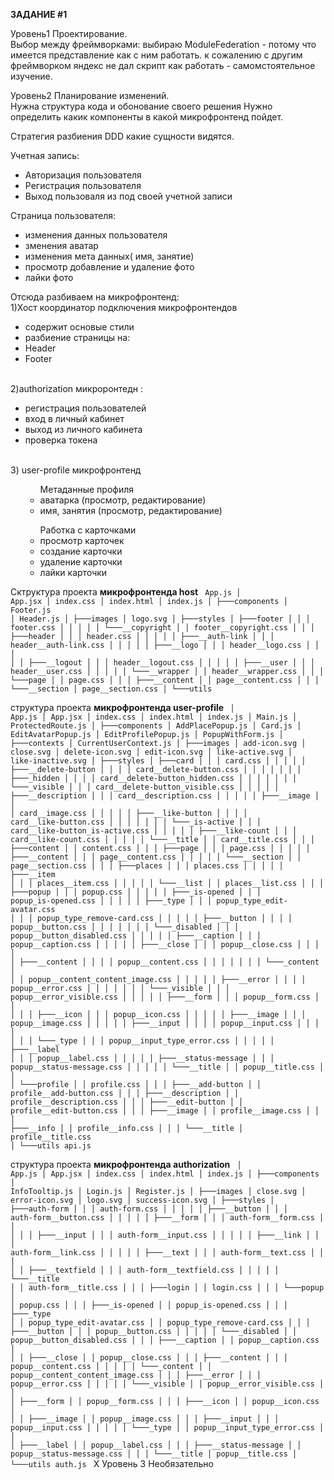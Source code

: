 <b>ЗАДАНИЕ #1</b>

Уровень1 Проектирование.<br/>
Выбор между фреймворками: выбираю ModuleFederation - потому что имеется представление как с ним работать.
к сожалению с другим фреймворком яндекс не дал скрипт как работать - самомстоятельное изучение.

Уровень2 Планирование изменений.<br/>
Нужна структура кода и обонование своего решения 
Нужно определить какик компоненты в какой микрофронтенд пойдет.

Стратегия разбиения DDD какие сущности видятся.
<p></p>
Учетная запись:
<ul>
	<li>Авторизация пользователя</li>
	<li>Регистрация пользователя</li>
	<li>Выход пользоваля из под своей учетной записи</li>
</ul>

Страница пользователя:
 - изменения данных пользователя
  - зменения аватар
  - изменения  мета данных( имя, занятие)
 - просмотр добавление и удаление фото
 - лайки фото

Отсюда разбиваем на микрофронтенд:
<br/>
1)Хост координатор подключения микрофронтендов
- содержит основые стили
- разбиение страницы на:
- Header
- Footer
<br/>
2)authorization микроронтедн :
  <ul>
		<li>регистрация пользователей </li>
		<li>вход в личный кабинет</li>
		<li>выход из личного кабинета</li>
		<li>проверка токена</li>
</ul>
<br/>
3) user-profile микрофронтенд  
<ul>
	<ul>Метаданные профиля
		<li>аватарка (просмотр, редактирование)</li>
		<li>имя, занятия (просмотр, редактирование)</li>
	</ul>
	<ul>  Работка с карточками
		<li>просмотр карточек</li>
		<li>создание карточки</li>
		<li> удаление карточки</li>
		<li>лайки карточки</li>
	</ul>
</ul>


Сктруктура проекта  <b> микрофронтенда  host</b>
<code>
    App.js
│   App.jsx
│   index.css
│   index.html
│   index.js
│
├───components
│       Footer.js
│       Header.js
│
├───images
│       logo.svg
│
├───styles
│   ├───footer
│   │   │   footer.css
│   │   │
│   │   └───__copyright
│   │           footer__copyright.css
│   │
│   ├───header
│   │   │   header.css
│   │   │
│   │   ├───__auth-link
│   │   │       header__auth-link.css
│   │   │
│   │   ├───__logo
│   │   │       header__logo.css
│   │   │
│   │   ├───__logout
│   │   │       header__logout.css
│   │   │
│   │   ├───__user
│   │   │       header__user.css
│   │   │
│   │   └───__wrapper
│   │           header__wrapper.css
│   │
│   └───page
│       │   page.css
│       │
│       ├───__content
│       │       page__content.css
│       │
│       └───__section
│               page__section.css
│
└───utils
</code>

структура проекта <b> микрофронтенда user-profile </b>
<code>
│   App.js
│   App.jsx
│   index.css
│   index.html
│   index.js
│   Main.js
│   ProtectedRoute.js
│
├───components
│       AddPlacePopup.js
│       Card.js
│       EditAvatarPopup.js
│       EditProfilePopup.js
│       PopupWithForm.js
│
├───contexts
│       CurrentUserContext.js
│
├───images
│       add-icon.svg
│       close.svg
│       delete-icon.svg
│       edit-icon.svg
│       like-active.svg
│       like-inactive.svg
│
├───styles
│   ├───card
│   │   │   card.css
│   │   │
│   │   ├───__delete-button
│   │   │   │   card__delete-button.css
│   │   │   │
│   │   │   ├───_hidden
│   │   │   │       card__delete-button_hidden.css
│   │   │   │
│   │   │   └───_visible
│   │   │           card__delete-button_visible.css
│   │   │
│   │   ├───__description
│   │   │       card__description.css
│   │   │
│   │   ├───__image
│   │   │       card__image.css
│   │   │
│   │   ├───__like-button
│   │   │   │   card__like-button.css
│   │   │   │
│   │   │   └───_is-active
│   │   │           card__like-button_is-active.css
│   │   │
│   │   ├───__like-count
│   │   │       card__like-count.css
│   │   │
│   │   └───__title
│   │           card__title.css
│   │
│   ├───content
│   │       content.css
│   │
│   ├───page
│   │   │   page.css
│   │   │
│   │   ├───__content
│   │   │       page__content.css
│   │   │
│   │   └───__section
│   │           page__section.css
│   │
│   ├───places
│   │   │   places.css
│   │   │
│   │   ├───__item
│   │   │       places__item.css
│   │   │
│   │   └───__list
│   │           places__list.css
│   │
│   ├───popup
│   │   │   popup.css
│   │   │
│   │   ├───_is-opened
│   │   │       popup_is-opened.css
│   │   │
│   │   ├───_type
│   │   │       popup_type_edit-avatar.css
│   │   │       popup_type_remove-card.css
│   │   │
│   │   ├───__button
│   │   │   │   popup__button.css
│   │   │   │
│   │   │   └───_disabled
│   │   │           popup__button_disabled.css
│   │   │
│   │   ├───__caption
│   │   │       popup__caption.css
│   │   │
│   │   ├───__close
│   │   │       popup__close.css
│   │   │
│   │   ├───__content
│   │   │   │   popup__content.css
│   │   │   │
│   │   │   └───_content
│   │   │           popup__content_content_image.css
│   │   │
│   │   ├───__error
│   │   │   │   popup__error.css
│   │   │   │
│   │   │   └───_visible
│   │   │           popup__error_visible.css
│   │   │
│   │   ├───__form
│   │   │       popup__form.css
│   │   │
│   │   ├───__icon
│   │   │       popup__icon.css
│   │   │
│   │   ├───__image
│   │   │       popup__image.css
│   │   │
│   │   ├───__input
│   │   │   │   popup__input.css
│   │   │   │
│   │   │   └───_type
│   │   │           popup__input_type_error.css
│   │   │
│   │   ├───__label
│   │   │       popup__label.css
│   │   │
│   │   ├───__status-message
│   │   │       popup__status-message.css
│   │   │
│   │   └───__title
│   │           popup__title.css
│   │
│   └───profile
│       │   profile.css
│       │
│       ├───__add-button
│       │       profile__add-button.css
│       │
│       ├───__description
│       │       profile__description.css
│       │
│       ├───__edit-button
│       │       profile__edit-button.css
│       │
│       ├───__image
│       │       profile__image.css
│       │
│       ├───__info
│       │       profile__info.css
│       │
│       └───__title
│               profile__title.css
│
└───utils
        api.js
</code>


структура проекта <b> микрофронтенда authorization</b>
<code>
│   App.js
│   App.jsx
│   index.css
│   index.html
│   index.js
│
├───components
│       InfoTooltip.js
│       Login.js
│       Register.js
│
├───images
│       close.svg
│       error-icon.svg
│       logo.svg
│       success-icon.svg
│
├───styles
│   ├───auth-form
│   │   │   auth-form.css
│   │   │
│   │   ├───__button
│   │   │       auth-form__button.css
│   │   │
│   │   ├───__form
│   │   │       auth-form__form.css
│   │   │
│   │   ├───__input
│   │   │       auth-form__input.css
│   │   │
│   │   ├───__link
│   │   │       auth-form__link.css
│   │   │
│   │   ├───__text
│   │   │       auth-form__text.css
│   │   │
│   │   ├───__textfield
│   │   │       auth-form__textfield.css
│   │   │
│   │   └───__title
│   │           auth-form__title.css
│   │
│   ├───login
│   │       login.css
│   │
│   └───popup
│       │   popup.css
│       │
│       ├───_is-opened
│       │       popup_is-opened.css
│       │
│       ├───_type
│       │       popup_type_edit-avatar.css
│       │       popup_type_remove-card.css
│       │
│       ├───__button
│       │   │   popup__button.css
│       │   │
│       │   └───_disabled
│       │           popup__button_disabled.css
│       │
│       ├───__caption
│       │       popup__caption.css
│       │
│       ├───__close
│       │       popup__close.css
│       │
│       ├───__content
│       │   │   popup__content.css
│       │   │
│       │   └───_content
│       │           popup__content_content_image.css
│       │
│       ├───__error
│       │   │   popup__error.css
│       │   │
│       │   └───_visible
│       │           popup__error_visible.css
│       │
│       ├───__form
│       │       popup__form.css
│       │
│       ├───__icon
│       │       popup__icon.css
│       │
│       ├───__image
│       │       popup__image.css
│       │
│       ├───__input
│       │   │   popup__input.css
│       │   │
│       │   └───_type
│       │           popup__input_type_error.css
│       │
│       ├───__label
│       │       popup__label.css
│       │
│       ├───__status-message
│       │       popup__status-message.css
│       │
│       └───__title
│               popup__title.css
│
└───utils
        auth.js
</code>
X Уровень 3 Необязательно
